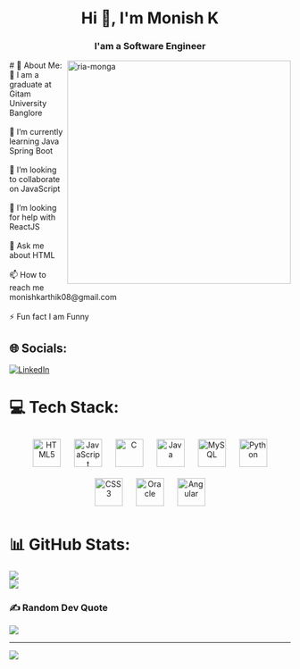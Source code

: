 <h1 align="center">Hi 👋, I'm Monish K</h1>
<h3 align="center">I'am a Software Engineer</h3>

<img align="right" src="https://user-images.githubusercontent.com/101971617/233703855-8e04cd8d-1c1e-4600-9dca-3aa9cacaac76.png" alt="ria-monga" height="400" style="max-width: 100%;">
 # 💫 About Me:
🔭 I am a graduate at Gitam University Banglore<br><br>🌱 I’m currently learning Java Spring Boot<br><br>👯 I’m looking to collaborate on JavaScript<br><br>🤝 I’m looking for help with ReactJS<br><br>💬 Ask me about HTML<br><br>📫 How to reach me monishkarthik08@gmail.com<br><br>⚡ Fun fact I am Funny


## 🌐 Socials:
[![LinkedIn](https://img.shields.io/badge/LinkedIn-%230077B5.svg?logo=linkedin&logoColor=white)](https://linkedin.com/in/https://www.linkedin.com/in/monish-karthik-61ba92238/) 

# 💻 Tech Stack:
<div align="center">  
<a href="https://en.wikipedia.org/wiki/HTML5" target="_blank"><img style="margin: 10px" src="https://profilinator.rishav.dev/skills-assets/html5-original-wordmark.svg" alt="HTML5" height="50" /></a>  
<a href="https://www.javascript.com/" target="_blank"><img style="margin: 10px" src="https://profilinator.rishav.dev/skills-assets/javascript-original.svg" alt="JavaScript" height="50" /></a>  
<a href="https://www.cprogramming.com/" target="_blank"><img style="margin: 10px" src="https://profilinator.rishav.dev/skills-assets/c-original.svg" alt="C" height="50" /></a>  
<a href="https://www.java.com/" target="_blank"><img style="margin: 10px" src="https://profilinator.rishav.dev/skills-assets/java-original-wordmark.svg" alt="Java" height="50" /></a>  
<a href="https://www.mysql.com/" target="_blank"><img style="margin: 10px" src="https://profilinator.rishav.dev/skills-assets/mysql-original-wordmark.svg" alt="MySQL" height="50" /></a>  
<a href="https://www.python.org/" target="_blank"><img style="margin: 10px" src="https://profilinator.rishav.dev/skills-assets/python-original.svg" alt="Python" height="50" /></a>  
<a href="https://www.w3schools.com/css/" target="_blank"><img style="margin: 10px" src="https://profilinator.rishav.dev/skills-assets/css3-original-wordmark.svg" alt="CSS3" height="50" /></a>  
<a href="https://www.oracle.com/in/index.html" target="_blank"><img style="margin: 10px" src="https://profilinator.rishav.dev/skills-assets/oracle-original.svg" alt="Oracle" height="50" /></a>  
<a href="https://angular.io/" target="_blank"><img style="margin: 10px" src="https://profilinator.rishav.dev/skills-assets/angularjs-original.svg" alt="Angular" height="50" /></a>  
</div> 
 
 
# 📊 GitHub Stats:
![](https://github-readme-streak-stats.herokuapp.com/?user=monish-karthik11&theme=dark&hide_border=false)<br/>
![](https://github-readme-stats.vercel.app/api/top-langs/?username=monish-karthik11&theme=dark&hide_border=false&include_all_commits=false&count_private=false&layout=compact)

### ✍️ Random Dev Quote
![](https://quotes-github-readme.vercel.app/api?type=horizontal&theme=radical)

---
[![](https://visitcount.itsvg.in/api?id=monish-karthik11&icon=0&color=0)](https://visitcount.itsvg.in)

<!-- Proudly created with GPRM ( https://gprm.itsvg.in ) -->
